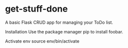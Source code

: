 # get-stuff-done
A basic Flask CRUD app for managing your ToDo list.

Installation
Use the package manager pip to install foobar.
 

Activate env
 source env/bin/activate  

